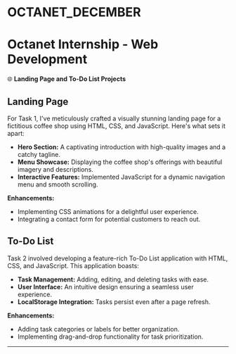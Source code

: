 # OCTANET_DECEMBER

# Octanet Internship - Web Development

🌐 **Landing Page and To-Do List Projects**

## Landing Page

For Task 1, I've meticulously crafted a visually stunning landing page for a fictitious coffee shop using HTML, CSS, and JavaScript. Here's what sets it apart:

- **Hero Section:** A captivating introduction with high-quality images and a catchy tagline.
- **Menu Showcase:** Displaying the coffee shop's offerings with beautiful imagery and descriptions.
- **Interactive Features:** Implemented JavaScript for a dynamic navigation menu and smooth scrolling.

**Enhancements:**
- Implementing CSS animations for a delightful user experience.
- Integrating a contact form for potential customers to reach out.

## To-Do List

Task 2 involved developing a feature-rich To-Do List application with HTML, CSS, and JavaScript. This application boasts:

- **Task Management:** Adding, editing, and deleting tasks with ease.
- **User Interface:** An intuitive design ensuring a seamless user experience.
- **LocalStorage Integration:** Tasks persist even after a page refresh.

**Enhancements:**
- Adding task categories or labels for better organization.
- Implementing drag-and-drop functionality for task prioritization.

---


